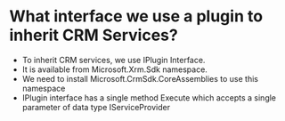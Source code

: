 # What interface we use a plugin to inherit CRM Services?

- To inherit CRM services, we use IPlugin Interface.
- It is available from Microsoft.Xrm.Sdk namespace.
- We need to install Microsoft.CrmSdk.CoreAssemblies to use this namespace
- IPlugin interface has a single method Execute which accepts a single parameter of data type IServiceProvider